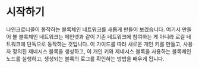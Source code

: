 # 시작하기

나인크로니클이 동작하는 블록체인 네트워크를 새롭게 만들어 보겠습니다. 여기서 만들어 볼 블록체인 네트워크는 메인넷과 같이 기존 네트워크에 참여하는 게 아니라 로컬 네트워크에 단독으로 동작하는 것입니다.
이 가이드를 따라 새로운 개인 키를 만들고, 사용자 정의된 제네시스 블록을 생성하고, 이 개인 키와 제네시스 블록을 사용하는 블록체인 노드를 실행하고, 생성되는 블록의 로그를 확인하는 방법을 배우게 됩니다.
